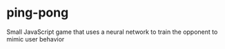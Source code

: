 # ping-pong
Small JavaScript game that uses a neural network to train the opponent to mimic user behavior
